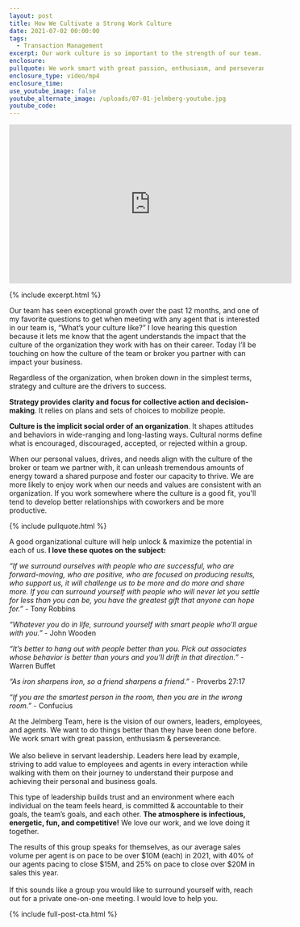 ```yaml
---
layout: post
title: How We Cultivate a Strong Work Culture
date: 2021-07-02 00:00:00
tags:
  - Transaction Management
excerpt: Our work culture is so important to the strength of our team.
enclosure:
pullquote: We work smart with great passion, enthusiasm, and perseverance.
enclosure_type: video/mp4
enclosure_time:
use_youtube_image: false
youtube_alternate_image: /uploads/07-01-jelmberg-youtube.jpg
youtube_code:
---
```

<iframe src="https://www.youtube.com/embed/CODE?rel=0" width="560" height="315" frameborder="0" allowfullscreen="allowfullscreen"></iframe>

{% include excerpt.html %}

Our team has seen exceptional growth over the past 12 months, and one of my favorite questions to get when meeting with any agent that is interested in our team is, “What’s your culture like?” I love hearing this question because it lets me know that the agent understands the impact that the culture of the organization they work with has on their career. Today I’ll be touching on how the culture of the team or broker you partner with can impact your business.

Regardless of the organization, when broken down in the simplest terms, strategy and culture are the drivers to success.

**Strategy provides clarity and focus for collective action and decision-making**. It relies on plans and sets of choices to mobilize people.

**Culture is the implicit social order of an organization**. It shapes attitudes and behaviors in wide-ranging and long-lasting ways. Cultural norms define what is encouraged, discouraged, accepted, or rejected within a group.

When our personal values, drives, and needs align with the culture of the broker or team we partner with, it can unleash tremendous amounts of energy toward a shared purpose and foster our capacity to thrive. We are more likely to enjoy work when our needs and values are consistent with an organization. If you work somewhere where the culture is a good fit, you'll tend to develop better relationships with coworkers and be more productive.

{% include pullquote.html %}

A good organizational culture will help unlock & maximize the potential in each of us. **I love these quotes on the subject:**

*“If we surround ourselves with people who are successful, who are forward-moving, who are positive, who are focused on producing results, who support us, it will challenge us to be more and do more and share more. If you can surround yourself with people who will never let you settle for less than you can be, you have the greatest gift that anyone can hope for.”* - Tony Robbins

*“Whatever you do in life, surround yourself with smart people who’ll argue with you.”* - John Wooden

*“It’s better to hang out with people better than you. Pick out associates whose behavior is better than yours and you’ll drift in that direction.”* - Warren Buffet

*“As iron sharpens iron, so a friend sharpens a friend.”* - Proverbs 27:17

*“If you are the smartest person in the room, then you are in the wrong room.”* - Confucius

At the Jelmberg Team, here is the vision of our owners, leaders, employees, and agents. We want to do things better than they have been done before. We work smart with great passion, enthusiasm & perseverance.<br>&nbsp;<br>We also believe in servant leadership. Leaders here lead by example, striving to add value to employees and agents in every interaction while walking with them on their journey to understand their purpose and achieving their personal and business goals.

This type of leadership builds trust and an environment where each individual on the team feels heard, is committed & accountable to their goals, the team’s goals, and each other. **The atmosphere is infectious, energetic, fun, and competitive\!** We love our work, and we love doing it together.

The results of this group speaks for themselves, as our average sales volume per agent is on pace to be over $10M (each) in 2021, with 40% of our agents pacing to close $15M, and 25% on pace to close over $20M in sales this year.<br>&nbsp;<br>If this sounds like a group you would like to surround yourself with, reach out for a private one-on-one meeting. I would love to help you.

{% include full-post-cta.html %}
